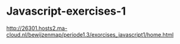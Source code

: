 # Javascript-exercises-1

http://26301.hosts2.ma-cloud.nl/bewijzenmap/periode1.3/exorcises_javascript1/home.html
